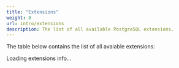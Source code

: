 ```yaml
---
title: "Extensions"
weight: 8
url: intro/extensions
description: The list of all available PostgreSQL extensions.
---
```


The table below contains the list of all avaiable extensions:

<script src="{{<relurl url="/js/stackgres-postgres-extensions-list-v2.js">}}"></script>
<div class="postgresExtensions">Loading extensions info...</div>
